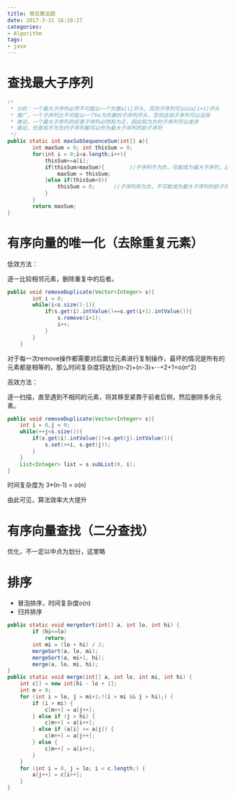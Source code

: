 ```yaml
---
title: 常见算法题
date: 2017-3-31 16:18:27
categories:
- Algorithm
tags:
- java
---
```


# 查找最大子序列

```java
/*
 * 分析：一个最大子序列必然不可能以一个负数a[i]开头，否则子序列可以以a[i+1]开头
 * 推广，一个子序列比不可能以一个he为负数的子序列开头，否则这段子序列可以去除
 * 推论，一个最大子序列的任意子序列必然和为正，因此和为负的子序列可以舍弃
 * 推论，任意和不为负的子序列都可以作为最大子序列的前子序列
 */
public static int maxSubSequenceSum(int[] a){
		int maxSum = 0; int thisSum = 0;
		for(int i = 0;i<a.length;i++){
			thisSum+=a[i];
			if(thisSum>maxSum){        //子序列不为负，可能成为最大子序列，比较并更新
				maxSum = thisSum; 
			}else if(thisSum<0){
				thisSum = 0;      //子序列和为负，不可能成为最大子序列的前子序列，舍弃
			}
		}
		return maxSum;
}
```
<!--more-->

# 有序向量的唯一化（去除重复元素）

低效方法：

逐一比较相邻元素，删除重复中的后者。

```java
public void removeDuplicate(Vector<Integer> s){
		int i = 0;
		while(i<s.size()-1){
			if(s.get(i).intValue()==s.get(i+1).intValue()){
				s.remove(i+1);
				i++;
			}
		}
	}
```

对于每一次remove操作都需要对后置位元素进行复制操作，最坏的情况是所有的元素都是相等的，那么时间复杂度将达到(n-2)+(n-3)+···+2+1=o(n^2)

高效方法：

逐一扫描，直至遇到不相同的元素，将其移至紧靠于前者后侧，然后删除多余元素。

```java
public void removeDuplicate(Vector<Integer> s){
	int i = 0,j = 0;
	while(++j<s.size()){
		if(s.get(i).intValue()!=s.get(j).intValue()){
			s.set(++i, s.get(j));
		}
	}
	List<Integer> list = s.subList(0, i);
}
```

时间复杂度为 3*(n-1) = o(n)

由此可见，算法效率大大提升

# 有序向量查找（二分查找）

优化，不一定以中点为划分，这里略

# 排序

- 冒泡排序，时间复杂度o(n)
- 归并排序

```java
public static void mergeSort(int[] a, int lo, int hi) {
		if (hi<=lo)
			return;
		int mi = (lo + hi) / 2;
		mergeSort(a, lo, mi);
		mergeSort(a, mi+1, hi);
		merge(a, lo, mi, hi);
}
public static void merge(int[] a, int lo, int mi, int hi) {
	int c[] = new int[hi - lo + 1];
	int m = 0;
	for (int i = lo, j = mi+1;!(i > mi && j > hi);) {
		if (i > mi) {
			c[m++] = a[j++];
		} else if (j > hi) {
			c[m++] = a[i++];
		} else if (a[i] >= a[j]) {
			c[m++] = a[j++];
		} else {
			c[m++] = a[i++];
		}
	}
	for (int i = 0, j = lo; i < c.length;) {
		a[j++] = c[i++];
	}
}
```